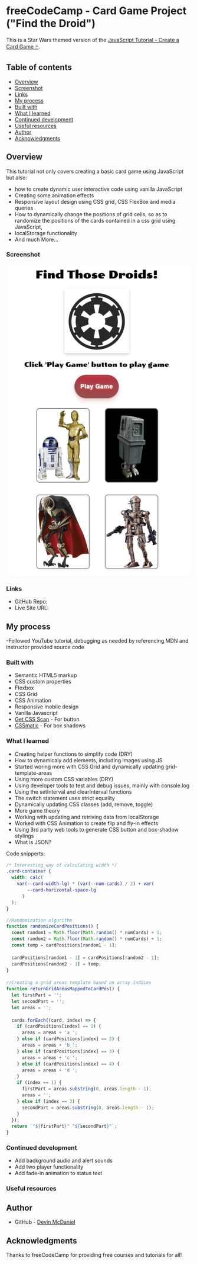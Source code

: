 # freeCodeCamp - Card Game Project ("Find the Droid")

This is a Star Wars themed version of the [JavaScript Tutorial - Create a Card Game 🃏](https://www.youtube.com/watch?v=Bj6lC93JMi0).

## Table of contents

- [Overview](#overview)
- [Screenshot](#screenshot)
- [Links](#links)
- [My process](#my-process)
- [Built with](#built-with)
- [What I learned](#what-i-learned)
- [Continued development](#continued-development)
- [Useful resources](#useful-resources)
- [Author](#author)
- [Acknowledgments](#acknowledgments)

## Overview

This tutorial not only covers creating a basic card game using JavaScript
but also:

- how to create dynamic user interactive code using vanilla JavaScript
- Creating some animation effects
- Responsive layout design using CSS grid, CSS FlexBox and media queries
- How to dynamically change the positions of grid cells, so as to randomize the positions of the cards contained in a css grid using JavaScript,
- localStorage functionality
- And much More…

### Screenshot

![](screenshot.png)

### Links

- GitHub Repo: [](https://github.com/dmcdaniel90/Find-the-Droid)
- Live Site URL: [](https://your-live-site-url.com)

## My process

-Followed YouTube tutorial, debugging as needed by referencing MDN and instructor provided source code

### Built with

- Semantic HTML5 markup
- CSS custom properties
- Flexbox
- CSS Grid
- CSS Animation
- Responsive mobile design
- Vanilla Javascript
- [Get CSS Scan](https://getcssscan.com/css-buttons-examples) - For button
- [CSSmatic](https://www.cssmatic.com/box-shadow) - For box shadows

### What I learned

- Creating helper functions to simplify code (DRY)
- How to dynamicaly add elements, including images using JS
- Started woring more with CSS Grid and dynamically updating grid-template-areas
- Using more custom CSS variables (DRY)
- Using developer tools to test and debug issues, mainly with console.log
- Using the setInterval and clearInterval functions
- The switch statement uses strict equality
- Dynamically updating CSS classes (add, remove, toggle)
- More game theory
- Working with updating and retriving data from localStorage
- Worked with CSS Animation to create flip and fly-in effects
- Using 3rd party web tools to generate CSS button and box-shadow stylings
- What is JSON?

Code snipperts:

```css
/* Interesting way of calculating width */
.card-container {
  width: calc(
    var(--card-width-lg) * (var(--num-cards) / 2) + var(
        --card-horizontal-space-lg
      )
  );
}
```

```js
//Randomization algorithm
function randomizeCardPositions() {
  const random1 = Math.floor(Math.random() * numCards) + 1;
  const random2 = Math.floor(Math.random() * numCards) + 1;
  const temp = cardPositions[random1 - 1];

  cardPositions[random1 - 1] = cardPositions[random2 - 1];
  cardPositions[random2 - 1] = temp;
}

//Creating a grid areas template based on array indices
function returnGridAreasMappedToCardPos() {
  let firstPart = '';
  let secondPart = '';
  let areas = '';

  cards.forEach((card, index) => {
    if (cardPositions[index] == 1) {
      areas = areas + 'a ';
    } else if (cardPositions[index] == 2) {
      areas = areas + 'b ';
    } else if (cardPositions[index] == 3) {
      areas = areas + 'c ';
    } else if (cardPositions[index] == 4) {
      areas = areas + 'd ';
    }
    if (index == 1) {
      firstPart = areas.substring(0, areas.length - 1);
      areas = '';
    } else if (index == 3) {
      secondPart = areas.substring(0, areas.length - 1);
    }
  });
  return `"${firstPart}" "${secondPart}"`;
}
```

### Continued development

- Add background audio and alert sounds
- Add two player functionality
- Add fade-in animation to status text

### Useful resources

## Author

- GitHub - [Devin McDaniel](https://www.github.com/dmcdaniel90)

## Acknowledgments

Thanks to freeCodeCamp for providing free courses and tutorials for all!
